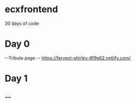 # ecxfrontend
30 days of code


# Day 0
--Tribute page
-- https://fervent-shirley-8f9e62.netlify.com/

# Day 1
--
--
